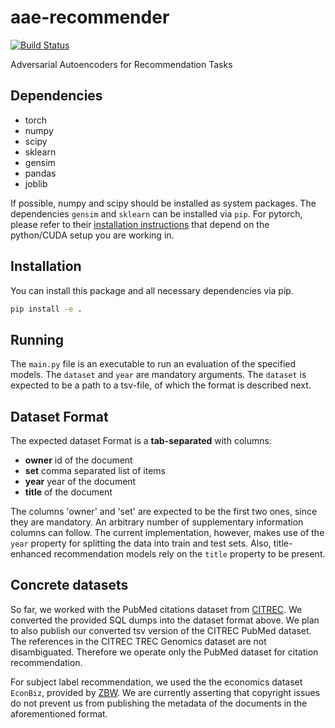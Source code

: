 # aae-recommender

[![Build Status](https://travis-ci.org/lgalke/aae-recommender.svg?branch=master)](https://travis-ci.org/lgalke/aae-recommender)

Adversarial Autoencoders for Recommendation Tasks

## Dependencies

- torch
- numpy
- scipy
- sklearn
- gensim
- pandas
- joblib

If possible, numpy and scipy should be installed as system packages.
The dependencies `gensim` and `sklearn` can be installed via `pip`.
For pytorch, please refer to their [installation
instructions](http://pytorch.org/) that depend on the python/CUDA setup you are
working in.

## Installation

You can install this package and all necessary dependencies via pip.

```sh
pip install -e .
```

## Running

The `main.py` file is an executable to run an evaluation of the specified models.
The `dataset` and `year` are mandatory arguments. The `dataset` is expected to be a path to a tsv-file,
of which the format is described next.

## Dataset Format


The expected dataset Format is a **tab-separated** with columns:

- **owner** id of the document
- **set** comma separated list of items
- **year** year of the document
- **title** of the document

The columns 'owner' and 'set' are expected to be the first two ones, since they are mandatory.
An arbitrary number of supplementary information columns can follow.
The current implementation, however, makes use of the `year` property for splitting the data into train and test sets.
Also, title-enhanced recommendation models rely on the `title` property to be present.

## Concrete datasets

So far, we worked with the PubMed citations dataset from
[CITREC](https://www.isg.uni-konstanz.de/projects/citrec/).  We converted the
provided SQL dumps into the dataset format above. We plan to also publish our
converted tsv version of the CITREC PubMed dataset.
The references in the CITREC TREC Genomics dataset are not disambiguated.
Therefore we operate only the PubMed dataset for citation recommendation.

For subject label recommendation, we used the the economics dataset `EconBiz`, provided by [ZBW](https://zbw.eu).
We are currently asserting that copyright issues do not prevent us from publishing the
metadata of the documents in the aforementioned format.

